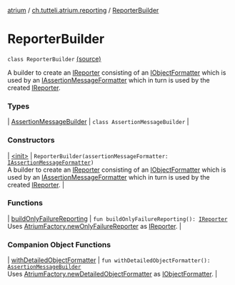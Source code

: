 [atrium](../../index.md) / [ch.tutteli.atrium.reporting](../index.md) / [ReporterBuilder](.)

# ReporterBuilder

`class ReporterBuilder` [(source)](https://github.com/robstoll/atrium/tree/master/atrium-assertions/src/main/kotlin/ch/tutteli/atrium/reporting/ReporterBuilder.kt#L9)

A builder to create an [IReporter](../-i-reporter/index.md) consisting of an [IObjectFormatter](../-i-object-formatter/index.md) which is used by an
[IAssertionMessageFormatter](../-i-assertion-message-formatter/index.md) which in turn is used by the created [IReporter](../-i-reporter/index.md).

### Types

| [AssertionMessageBuilder](-assertion-message-builder/index.md) | `class AssertionMessageBuilder` |

### Constructors

| [&lt;init&gt;](-init-.md) | `ReporterBuilder(assertionMessageFormatter: `[`IAssertionMessageFormatter`](../-i-assertion-message-formatter/index.md)`)`<br>A builder to create an [IReporter](../-i-reporter/index.md) consisting of an [IObjectFormatter](../-i-object-formatter/index.md) which is used by an
[IAssertionMessageFormatter](../-i-assertion-message-formatter/index.md) which in turn is used by the created [IReporter](../-i-reporter/index.md). |

### Functions

| [buildOnlyFailureReporting](build-only-failure-reporting.md) | `fun buildOnlyFailureReporting(): `[`IReporter`](../-i-reporter/index.md)<br>Uses [AtriumFactory.newOnlyFailureReporter](../../ch.tutteli.atrium/-atrium-factory/new-only-failure-reporter.md) as [IReporter](../-i-reporter/index.md). |

### Companion Object Functions

| [withDetailedObjectFormatter](with-detailed-object-formatter.md) | `fun withDetailedObjectFormatter(): `[`AssertionMessageBuilder`](-assertion-message-builder/index.md)<br>Uses [AtriumFactory.newDetailedObjectFormatter](../../ch.tutteli.atrium/-atrium-factory/new-detailed-object-formatter.md) as [IObjectFormatter](../-i-object-formatter/index.md). |

